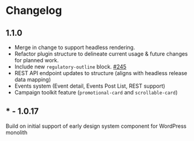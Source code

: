 # Changelog

## 1.1.0
* Merge in change to support headless rendering.
* Refactor plugin structure to delineate current usage & future changes for planned work.
* Include new `regulatory-outline` block. [#245](https://github.com/cagov/ca-design-system-gutenberg-blocks/issues/245)
* REST API endpoint updates to structure (aligns with headless release data mapping)
* Events system (Event detail, Events Post List, REST support)
* Campaign toolkit feature (`promotional-card` and `scrollable-card`)

## * - 1.0.17
Build on initial support of early design system component for WordPress monolith
